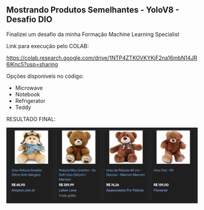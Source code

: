 ## Mostrando Produtos Semelhantes - YoloV8 - Desafio DIO

Finalizei um desafio da minha Formação Machine Learning Specialist

Link para execução pelo COLAB:

https://colab.research.google.com/drive/1NTP4ZTKOVKYKjF2na16mbN14JR6lKnc5?usp=sharing

Opções disponíveis no código:
* Microwave
* Notebook
* Refrigerator
* Teddy

RESULTADO FINAL:

<img src="https://github.com/William-Almeida-Sousa/Yolo_V8_Semelhantes/blob/cf5359f1923432fb877ac776533c57d1ffbb9489/exemplo.jpg">
